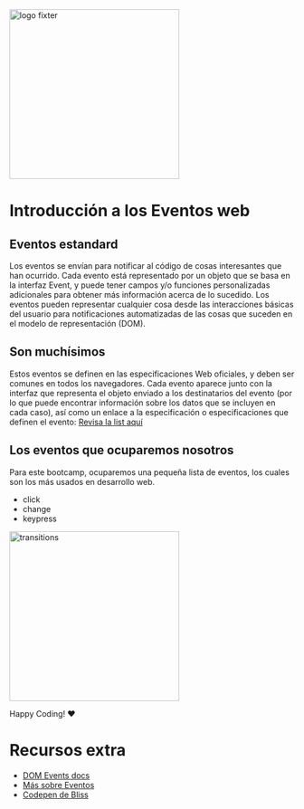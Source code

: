 <img alt="logo fixter" width="300" src="https://fixter.camp/static/media/geek_completo.7e1e87a7.png" />

# Introducción a los Eventos web

## Eventos estandard

 Los eventos se envían para notificar al código de cosas interesantes que han ocurrido. Cada evento está representado por un objeto que se basa en la interfaz Event, y puede tener campos y/o funciones personalizadas adicionales para obtener más información acerca de lo sucedido. Los eventos pueden representar cualquier cosa desde las interacciones básicas del usuario para notificaciones automatizadas de las cosas que suceden en el modelo de representación (DOM).

## Son muchísimos
Estos eventos se definen en las especificaciones Web oficiales, y deben ser comunes en todos los navegadores. Cada evento aparece junto con la interfaz que representa el objeto enviado a los destinatarios del evento (por lo que puede encontrar información sobre los datos que se incluyen en cada caso), así como un enlace a la especificación o especificaciones que definen el evento: [Revisa la list aquí](https://developer.mozilla.org/es/docs/Web/Events)

## Los eventos que ocuparemos nosotros
Para este bootcamp, ocuparemos una pequeña lista de eventos, los cuales son los más usados en desarrollo web.
* click
* change
* keypress

<img width="300px" src="https://i.ytimg.com/vi/QE1YQnhntgw/maxresdefault.jpg" alt="transitions">

Happy Coding!  ❤

# Recursos extra
* [DOM Events docs](https://developer.mozilla.org/es/docs/Web/Events)
* [Más sobre Eventos](https://developer.mozilla.org/es/docs/Web/Events#Categor%C3%ADas)
* [Codepen de Bliss](https://codepen.io/hectorbliss/pen/XWWZqOE)
